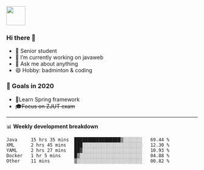 <img src="https://github.com/egoist/egoist/raw/master/balloon.gif" width="50">

### Hi there 🐏

- 🌱 Senior student
- 🔭 I’m currently working on javaweb
- 💬 Ask me about anything
- 😄 Hobby: badminton & coding

### 🚀 Goals in 2020
+ 🍃Learn Spring framework
+ ~~🎓Focus on ZJUT exam~~
-------

📊 **Weekly development breakdown**
<!--START_SECTION:waka-->
```text
Java     15 hrs 35 mins  █████████████████▒░░░░░░░   69.44 % 
XML      2 hrs 45 mins   ███░░░░░░░░░░░░░░░░░░░░░░   12.30 % 
YAML     2 hrs 27 mins   ██▓░░░░░░░░░░░░░░░░░░░░░░   10.93 % 
Docker   1 hr 5 mins     █▒░░░░░░░░░░░░░░░░░░░░░░░   04.88 % 
Other    11 mins         ▒░░░░░░░░░░░░░░░░░░░░░░░░   00.82 % 
```
<!--END_SECTION:waka-->
